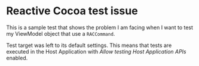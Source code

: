 # Reactive Cocoa test issue

This is a sample test that shows the problem I am facing when I want to test my ViewModel object that use a `RACCommand`.

Test target was left to its default settings. This means that tests are executed in the Host Application with _Allow testing Host Application APIs_ enabled.
